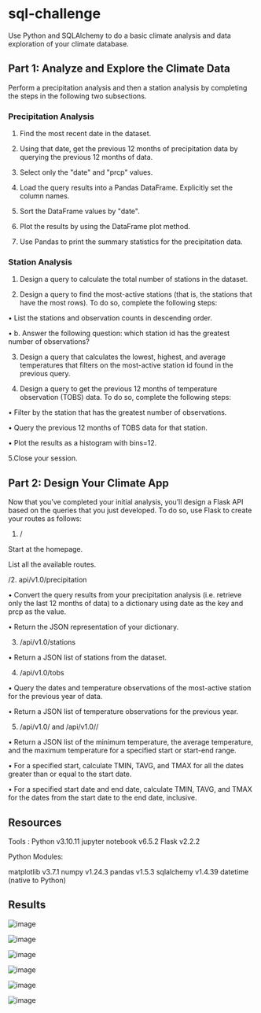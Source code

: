 # sql-challenge

Use Python and SQLAlchemy to do a basic climate analysis and data exploration of your climate database.

## Part 1: Analyze and Explore the Climate Data

Perform a precipitation analysis and then a station analysis by completing the steps in the following two subsections.

### Precipitation Analysis

1. Find the most recent date in the dataset.

2. Using that date, get the previous 12 months of precipitation data by querying the previous 12 months of data.

3. Select only the "date" and "prcp" values.

4. Load the query results into a Pandas DataFrame. Explicitly set the column names.

5. Sort the DataFrame values by "date".

6. Plot the results by using the DataFrame plot method.

7. Use Pandas to print the summary statistics for the precipitation data.

### Station Analysis

1. Design a query to calculate the total number of stations in the dataset.

2. Design a query to find the most-active stations (that is, the stations that have the most rows). To do so, complete the following steps:

• List the stations and observation counts in descending order.

• b. Answer the following question: which station id has the greatest number of observations?

3. Design a query that calculates the lowest, highest, and average temperatures that filters on the most-active station id found in the previous query.

4. Design a query to get the previous 12 months of temperature observation (TOBS) data. To do so, complete the following steps:

• Filter by the station that has the greatest number of observations.

• Query the previous 12 months of TOBS data for that station.

• Plot the results as a histogram with bins=12.

5.Close your session.

## Part 2: Design Your Climate App

Now that you’ve completed your initial analysis, you’ll design a Flask API based on the queries that you just developed. To do so, use Flask to create your routes as follows:

1.  /

Start at the homepage.

List all the available routes.

/2. api/v1.0/precipitation

• Convert the query results from your precipitation analysis (i.e. retrieve only the last 12 months of data) to a dictionary using date as the key and prcp as the value.

• Return the JSON representation of your dictionary.

3.  /api/v1.0/stations

• Return a JSON list of stations from the dataset.

4.  /api/v1.0/tobs

• Query the dates and temperature observations of the most-active station for the previous year of data.

• Return a JSON list of temperature observations for the previous year.

5.  /api/v1.0/<start> and /api/v1.0/<start>/<end>

• Return a JSON list of the minimum temperature, the average temperature, and the maximum temperature for a specified start or start-end range.

• For a specified start, calculate TMIN, TAVG, and TMAX for all the dates greater than or equal to the start date.

• For a specified start date and end date, calculate TMIN, TAVG, and TMAX for the dates from the start date to the end date, inclusive.

## Resources

Tools :
Python v3.10.11
jupyter notebook v6.5.2
Flask v2.2.2

Python Modules:

matplotlib v3.7.1
numpy v1.24.3
pandas v1.5.3
sqlalchemy v1.4.39
datetime (native to Python)

## Results

![image](https://github.com/ShubhangiBidkar/sqlalchemy-challenge/assets/38162670/8728b977-8c8a-402f-8101-4fb92de0c29d) 

![image](https://github.com/ShubhangiBidkar/sqlalchemy-challenge/assets/38162670/bb1b1564-d431-430c-b567-9ab3c704015d)

![image](https://github.com/ShubhangiBidkar/sqlalchemy-challenge/assets/38162670/339146f5-4a52-45e9-b1be-0f125b177e59)

![image](https://github.com/ShubhangiBidkar/sqlalchemy-challenge/assets/38162670/9e4bca40-bd02-4233-9e95-1d475f5e27f3)

![image](https://github.com/ShubhangiBidkar/sqlalchemy-challenge/assets/38162670/1260b2cb-d338-4714-88fe-7baffe6cef31)

![image](https://github.com/ShubhangiBidkar/sqlalchemy-challenge/assets/38162670/99ee9c1a-b4c8-434e-ace7-ba80efcf6852)






